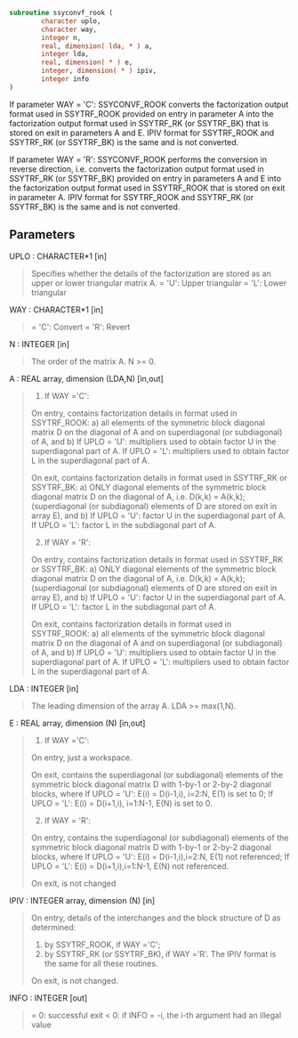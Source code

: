 ```fortran
subroutine ssyconvf_rook (
        character uplo,
        character way,
        integer n,
        real, dimension( lda, * ) a,
        integer lda,
        real, dimension( * ) e,
        integer, dimension( * ) ipiv,
        integer info
)
```

If parameter WAY = 'C':
SSYCONVF_ROOK converts the factorization output format used in
SSYTRF_ROOK provided on entry in parameter A into the factorization
output format used in SSYTRF_RK (or SSYTRF_BK) that is stored
on exit in parameters A and E. IPIV format for SSYTRF_ROOK and
SSYTRF_RK (or SSYTRF_BK) is the same and is not converted.

If parameter WAY = 'R':
SSYCONVF_ROOK performs the conversion in reverse direction, i.e.
converts the factorization output format used in SSYTRF_RK
(or SSYTRF_BK) provided on entry in parameters A and E into
the factorization output format used in SSYTRF_ROOK that is stored
on exit in parameter A. IPIV format for SSYTRF_ROOK and
SSYTRF_RK (or SSYTRF_BK) is the same and is not converted.

## Parameters
UPLO : CHARACTER\*1 [in]
> Specifies whether the details of the factorization are
> stored as an upper or lower triangular matrix A.
> = 'U':  Upper triangular
> = 'L':  Lower triangular

WAY : CHARACTER\*1 [in]
> = 'C': Convert
> = 'R': Revert

N : INTEGER [in]
> The order of the matrix A.  N >= 0.

A : REAL array, dimension (LDA,N) [in,out]
> 
> 1) If WAY ='C':
> 
> On entry, contains factorization details in format used in
> SSYTRF_ROOK:
> a) all elements of the symmetric block diagonal
> matrix D on the diagonal of A and on superdiagonal
> (or subdiagonal) of A, and
> b) If UPLO = 'U': multipliers used to obtain factor U
> in the superdiagonal part of A.
> If UPLO = 'L': multipliers used to obtain factor L
> in the superdiagonal part of A.
> 
> On exit, contains factorization details in format used in
> SSYTRF_RK or SSYTRF_BK:
> a) ONLY diagonal elements of the symmetric block diagonal
> matrix D on the diagonal of A, i.e. D(k,k) = A(k,k);
> (superdiagonal (or subdiagonal) elements of D
> are stored on exit in array E), and
> b) If UPLO = 'U': factor U in the superdiagonal part of A.
> If UPLO = 'L': factor L in the subdiagonal part of A.
> 
> 2) If WAY = 'R':
> 
> On entry, contains factorization details in format used in
> SSYTRF_RK or SSYTRF_BK:
> a) ONLY diagonal elements of the symmetric block diagonal
> matrix D on the diagonal of A, i.e. D(k,k) = A(k,k);
> (superdiagonal (or subdiagonal) elements of D
> are stored on exit in array E), and
> b) If UPLO = 'U': factor U in the superdiagonal part of A.
> If UPLO = 'L': factor L in the subdiagonal part of A.
> 
> On exit, contains factorization details in format used in
> SSYTRF_ROOK:
> a) all elements of the symmetric block diagonal
> matrix D on the diagonal of A and on superdiagonal
> (or subdiagonal) of A, and
> b) If UPLO = 'U': multipliers used to obtain factor U
> in the superdiagonal part of A.
> If UPLO = 'L': multipliers used to obtain factor L
> in the superdiagonal part of A.

LDA : INTEGER [in]
> The leading dimension of the array A.  LDA >= max(1,N).

E : REAL array, dimension (N) [in,out]
> 
> 1) If WAY ='C':
> 
> On entry, just a workspace.
> 
> On exit, contains the superdiagonal (or subdiagonal)
> elements of the symmetric block diagonal matrix D
> with 1-by-1 or 2-by-2 diagonal blocks, where
> If UPLO = 'U': E(i) = D(i-1,i), i=2:N, E(1) is set to 0;
> If UPLO = 'L': E(i) = D(i+1,i), i=1:N-1, E(N) is set to 0.
> 
> 2) If WAY = 'R':
> 
> On entry, contains the superdiagonal (or subdiagonal)
> elements of the symmetric block diagonal matrix D
> with 1-by-1 or 2-by-2 diagonal blocks, where
> If UPLO = 'U': E(i) = D(i-1,i),i=2:N, E(1) not referenced;
> If UPLO = 'L': E(i) = D(i+1,i),i=1:N-1, E(N) not referenced.
> 
> On exit, is not changed

IPIV : INTEGER array, dimension (N) [in]
> On entry, details of the interchanges and the block
> structure of D as determined:
> 1) by SSYTRF_ROOK, if WAY ='C';
> 2) by SSYTRF_RK (or SSYTRF_BK), if WAY ='R'.
> The IPIV format is the same for all these routines.
> 
> On exit, is not changed.

INFO : INTEGER [out]
> = 0:  successful exit
> < 0:  if INFO = -i, the i-th argument had an illegal value
